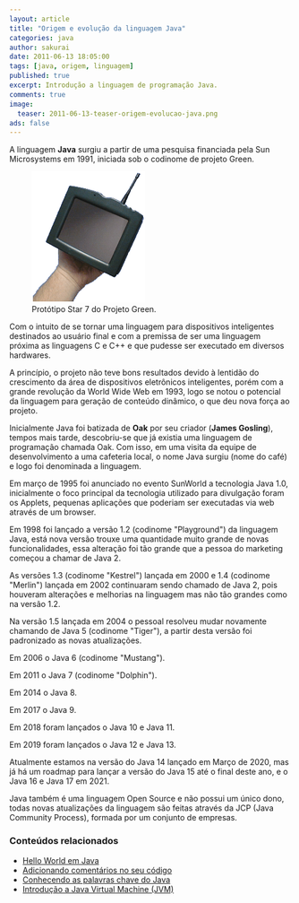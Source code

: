 ```yaml
---
layout: article
title: "Origem e evolução da linguagem Java"
categories: java
author: sakurai
date: 2011-06-13 18:05:00
tags: [java, origem, linguagem]
published: true
excerpt: Introdução a linguagem de programação Java.
comments: true
image:
  teaser: 2011-06-13-teaser-origem-evolucao-java.png
ads: false
---
```


A linguagem **Java** surgiu a partir de uma pesquisa financiada pela Sun Microsystems em 1991, iniciada sob o codinome de projeto Green.

<figure>
    <a href="/images/2011-06-13-origem-evolucao-java-01.png"><img src="/images/2011-06-13-origem-evolucao-java-01.png" alt="Web Services."></a>
    <figcaption>Protótipo Star 7 do Projeto Green.</figcaption>
</figure>

Com o intuito de se tornar uma linguagem para dispositivos inteligentes destinados ao usuário final e com a premissa de ser uma linguagem próxima as linguagens C e C++ e que pudesse ser executado em diversos hardwares.

A princípio, o projeto não teve bons resultados devido à lentidão do crescimento da área de dispositivos eletrônicos inteligentes, porém com a grande revolução da World Wide Web em 1993, logo se notou o potencial da linguagem para geração de conteúdo dinâmico, o que deu nova força ao projeto.

Inicialmente Java foi batizada de **Oak** por seu criador (**James Gosling**), tempos mais tarde, descobriu-se que já existia uma linguagem de programação chamada Oak. Com isso, em uma visita da equipe de desenvolvimento a uma cafeteria local, o nome Java surgiu (nome do café) e logo foi denominada a linguagem.

Em março de 1995 foi anunciado no evento SunWorld a tecnologia Java 1.0, inicialmente o foco principal da tecnologia utilizado para divulgação foram os Applets, pequenas aplicações que poderiam ser executadas via web através de um browser.

Em 1998 foi lançado a versão 1.2 (codinome "Playground") da linguagem Java, está nova versão trouxe uma quantidade muito grande de novas funcionalidades, essa alteração foi tão grande que a pessoa do marketing começou a chamar de Java 2.

As versões 1.3 (codinome "Kestrel") lançada em 2000 e 1.4 (codinome "Merlin") lançada em 2002 continuaram sendo chamado de Java 2, pois houveram alterações e melhorias na linguagem mas não tão grandes como na versão 1.2.

Na versão 1.5 lançada em 2004 o pessoal resolveu mudar novamente chamando de Java 5 (codinome "Tiger"), a partir desta versão foi padronizado as novas atualizações.

Em 2006 o Java 6 (codinome "Mustang").

Em 2011 o Java 7 (codinome "Dolphin").

Em 2014 o Java 8.

Em 2017 o Java 9.

Em 2018 foram lançados o Java 10 e Java 11.

Em 2019 foram lançados o Java 12 e Java 13.

Atualmente estamos na versão do Java 14 lançado em Março de 2020, mas já há um roadmap para lançar a versão do Java 15 até o final deste ano, e o Java 16 e Java 17 em 2021.

Java também é uma linguagem Open Source e não possui um único dono, todas novas atualizações da linguagem são feitas através da JCP (Java Community Process), formada por um conjunto de empresas.


### Conteúdos relacionados

- [Hello World em Java](http://www.universidadejava.com.br/java/java-helloworld/)
- [Adicionando comentários no seu código](http://www.universidadejava.com.br/java/java-comentarios/)
- [Conhecendo as palavras chave do Java](http://www.universidadejava.com.br/images/teaser-java.png)
- [Introdução a Java Virtual Machine (JVM)](http://www.universidadejava.com.br/java/introducao-jvm/)